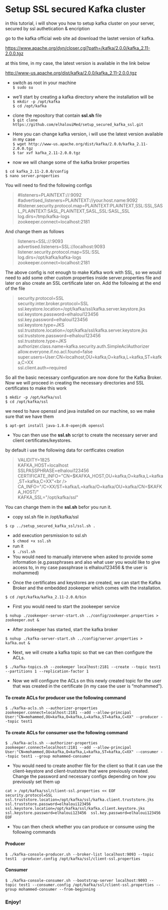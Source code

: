 # Setup SSL secured Kafka cluster 

in this tutorial, i will show you how to setup kafka cluster on your server, secured by ssl authetication & encription

go to the kafka official web site ad download the lastet version of kafka.

https://www.apache.org/dyn/closer.cgi?path=/kafka/2.0.0/kafka_2.11-2.0.0.tgz

 at this time, in my case, the latest version is available in the link below
 
 
 http://www-us.apache.org/dist/kafka/2.0.0/kafka_2.11-2.0.0.tgz

- switch as root in your machine <br />
`$ sudo su`<br />
- we’ll start by creating a kafka directory where the installation will be<br />
`$ mkdir -p /opt/kafka`<br />
 `$ cd /opt/kafka`<br />
 
- clone the repository that contain **ssl.sh** file<br />
`$ git clone https://github.com/elhalouiMed/setup_secured_kafka_ssl.git`<br />
- Here you can change kafka version, i will use the latest version available in my case<br />
 `$ wget http://www-us.apache.org/dist/kafka/2.0.0/kafka_2.11-2.0.0.tgz`<br />
 `$ tar xvf kafka_2.11-2.0.0.tgz`<br />
 
- now we will change some of the kafka broker properties

`$ cd kafka_2.11-2.0.0/config`<br />
`$ nano server.properties `<br />

You will need to find the following configs

>#listeners=PLAINTEXT://:9092<br />
>#advertised_listeners=PLAINTEXT://your.host.name:9092<br />
>#listener.security.protocol.map=PLAINTEXT:PLAINTEXT,SSL:SSL,SASL_PLAINTEXT:SASL_PLAINTEXT,SASL_SSL:SASL_SSL<br />
>log.dirs=/tmp/kafka-logs<br />
>zookeeper.connect=localhost:2181<br />


And change them as follows

>listeners=SSL://:9093<br />
>advertised.listeners=SSL://localhost:9093<br />
>listener.security.protocol.map=SSL:SSL<br />
>log.dirs=/opt/kafka/kafka-logs<br />
>zookeeper.connect=localhost:2181<br />

The above config is not enough to make Kafka work with SSL, so we would need to add some other custom properties inside server.properties file and later on also create an SSL certificate later on. Add the following at the end of the file

>security.protocol=SSL<br />
security.inter.broker.protocol=SSL<br />
ssl.keystore.location=/opt/kafka/ssl/kafka.server.keystore.jks<br />
ssl.keystore.password=elhaloui123456<br />
ssl.key.password=elhaloui123456<br />
ssl.keystore.type=JKS<br />
ssl.truststore.location=/opt/kafka/ssl/kafka.server.keystore.jks<br />
ssl.truststore.password=elhaloui123456<br />
ssl.truststore.type=JKS<br />
authorizer.class.name=kafka.security.auth.SimpleAclAuthorizer<br />
allow.everyone.if.no.acl.found=false<br />
super.users=User:CN=localhost,OU=kafka,O=kafka,L=kafka,ST=kafka,C=XX<br />
ssl.client.auth=required<br />

So all the basic necessary configuration are now done for the Kafka Broker. Now we will proceed in creating the necessary directories and SSL certificates to make this work

`$ mkdir -p /opt/kafka/ssl`<br />
`$ cd /opt/kafka/ssl`<br />

we need to have openssl and java installed on our machine, so we make sure that we have them

`$ apt-get install java-1.8.0-openjdk openssl`<br />

-   You can then use the **ssl.sh** script to create the necessary server and client certificates/keystores.

by default i use the following data for certficates creation

>VALIDITY=1825<br />
>KAFKA_HOST=localhost<br />
>SSLPASSPHRASE=elhaloui123456<br />
>CERTIFICATE_INFO="CN=$KAFKA_HOST,OU=kafka,O=kafka,L=kafka,ST=kafka,C=XX"<br />
>CA_INFO="/C=XX/ST=kafka/L=kafka/O=kafka/OU=kafka/CN=$KAFKA_HOST/"<br />
>KAFKA_SSL="/opt/kafka/ssl"<br />

You can change them in the **ssl.sh** befor you run it.<br />
- copy ssl.sh file in /opt/kafka/ssl<br />

`$ cp ../setup_secured_kafka_ssl/ssl.sh .`<br />
- add execution persmission to ssl.sh<br />
`$ chmod +x ssl.sh`<br />
- run it<br />
`$ ./ssl.sh`<br />
- You would need to manually intervene when asked to provide some information (e.g.passphrases and also what user you would like to give access to, in my case passphrase is elhaloui123456 & the user is mohammed)<br />

* Once the certificates and keystores are created, we can start the Kafka Broker and the embedded zookeeper which comes with the installation.

`$ cd /opt/kafka/kafka_2.11-2.0.0/bin`

- First you would need to start the zookeeper service

 `$ nohup ./zookeeper-server-start.sh ../config/zookeeper.properties > zookeeper.out &`
 
- After zookeeper has started, start the kafka broker

`$ nohup ./kafka-server-start.sh ../config/server.properties > kafka.out &`

- Next, we will create a kafka topic so that we can then configure the ACLs.

`$ ./kafka-topics.sh --zookeeper localhost:2181 --create --topic test1 --partitions 1 --replication-factor 1`

-    Now we will configure the ACLs on this newly created topic for the user that was created in the certificate (in my case the user is “mohammed”).
 #### To create ACLs for producer use the following command
`$ ./kafka-acls.sh --authorizer-properties zookeeper.connect=localhost:2181 --add --allow-principal User:"CN=mohammed,OU=kafka,O=kafka,L=kafka,ST=kafka,C=XX" --producer --topic test1`
#### To create ACLs for consumer use the following command
`$ ./kafka-acls.sh --authorizer-properties zookeeper.connect=localhost:2181 --add --allow-principal User:"CN=mohammed,OU=kafka,O=kafka,L=kafka,ST=kafka,C=XX" --consumer --topic test1 --group mohammed-consumer` 

- You would need to create another file for the client so that it can use the client-keystore and client-truststore that were previously created. Change the password and necessary configs depending on how you previously set them up

`cat > /opt/kafka/ssl/client-ssl.properties << EOF 
security.protocol=SSL 
ssl.truststore.location=/opt/kafka/ssl/kafka.client.truststore.jks 
ssl.truststore.password=elhaloui123456
ssl.keystore.location=/opt/kafka/ssl/kafka.client.keystore.jks 
ssl.keystore.password=elhaloui123456 
ssl.key.password=elhaloui123456
EOF`

- You can then check whether you can produce or consume using the following commands
#### Producer
`$ ./kafka-console-producer.sh --broker-list localhost:9093 --topic test1  -producer.config /opt/kafka/ssl/client-ssl.properties`
#### Consumer
`$ ./kafka-console-consumer.sh --bootstrap-server localhost:9093 --topic test1 --consumer.config /opt/kafka/ssl/client-ssl.properties --group mohammed-consumer --from-beginning`

### Enjoy!
